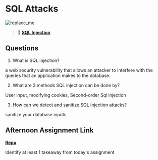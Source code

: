 # SQL Attacks

![replace_me](https://codeworks.blob.core.windows.net/public/assets/img/illustrations/placeholder.svg)

> **📖 [SQL Injection](https://codeworksacademy.com/fs-student-guide/resources/wk11/03-SQL-Injection)**

## Questions

1. What is SQL injection?

a web security vulnerability that allows an attacker to interfere with the queries that an application makes to the database.

2. What are 3 methods SQL injection can be done by?

User input, modifying cookies, Second-order Sql injection

3. How can we detect and sanitize SQL injection attacks?

sanitize your database inputs

## Afternoon Assignment Link

**[Repo](https://github.com/Curtis-Pollard-II/IceCreamShop)**

Identify at least 1 takeaway from today's assignment
